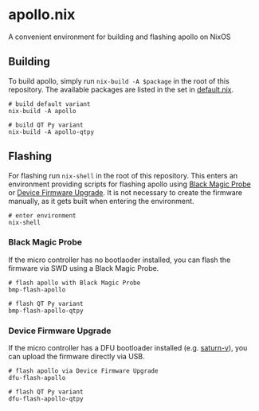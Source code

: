 # apollo.nix
A convenient environment for building and flashing apollo on NixOS

## Building
To build apollo, simply run `nix-build -A $package` in the root of this repository.
The available packages are listed in the set in [default.nix](default.nix).

```shell
# build default variant
nix-build -A apollo

# build QT Py variant
nix-build -A apollo-qtpy
```

## Flashing
For flashing run `nix-shell` in the root of this repository.
This enters an environment providing scripts for flashing apollo using [Black Magic Probe](https://github.com/blackmagic-debug/blackmagic) or [Device Firmware Upgrade](https://en.wikipedia.org/wiki/USB#Device_Firmware_Upgrade_mechanism).
It is not necessary to create the firmware manually, as it gets built when entering the environment.

```shell
# enter environment
nix-shell
```

### Black Magic Probe
If the micro controller has no bootlaoder installed, you can flash the firmware via SWD using a Black Magic Probe.

```shell
# flash apollo with Black Magic Probe
bmp-flash-apollo

# flash QT Py variant
bmp-flash-apollo-qtpy
```

### Device Firmware Upgrade
If the micro controller has a DFU bootloader installed (e.g. [saturn-v](https://github.com/greatscottgadgets/saturn-v)), you can upload the firmware directly via USB.

```shell
# flash apollo via Device Firmware Upgrade
dfu-flash-apollo

# flash QT Py variant
dfu-flash-apollo-qtpy
```
